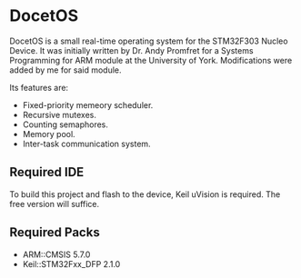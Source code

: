 # DocetOS

DocetOS is a small real-time operating system for the STM32F303 Nucleo Device. It was initially written by Dr. Andy Promfret for a Systems Programming for ARM module at the University of York. Modifications were added by me for said module.

Its features are:

- Fixed-priority memeory scheduler.
- Recursive mutexes.
- Counting semaphores.
- Memory pool.
- Inter-task communication system.

## Required IDE
To build this project and flash to the device, Keil uVision is required. The free version will suffice.

## Required Packs
- ARM::CMSIS 5.7.0
- Keil::STM32Fxx_DFP 2.1.0

